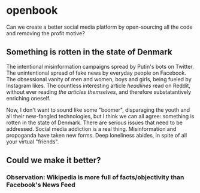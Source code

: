 # openbook
Can we create a better social media platform by open-sourcing all the code and removing the profit motive?
## Something is rotten in the state of Denmark
The intentional misinformation campaigns spread by Putin's bots on Twitter.  The unintentional spread of fake news by everyday people on Facebook.  The obsessional vanity of men and women, boys and girls, being fueled by Instagram likes.  The countless interesting article *headlines* read on Reddit, without ever reading *the articles themselves*, and therefore substatantively enriching oneself.

Now, I don't want to sound like some "boomer", disparaging the youth and all their new-fangled technologies, but I think we can all agree: something is rotten in the state of Denmark.  There are serious issues that need to be addressed.  Social media addiction is a real thing.  Misinformation and propoganda have taken new forms.  Deep loneliness abides, in spite of all your virtual "friends".

## Could we make it better?

### Observation: Wikipedia is more full of facts/objectivity than Facebook's News Feed
